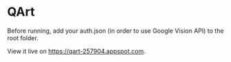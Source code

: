 # QArt
 Before running, add your auth.json (in order to use Google Vision API) to the root folder.

 View it live on https://qart-257904.appspot.com.
